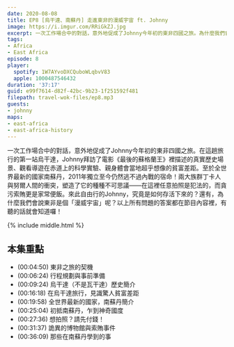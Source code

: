 ```yaml
---
date: 2020-08-08
title: EP8 [烏干達、南蘇丹] 走進東非的漫威宇宙 ft. Johnny
image: https://i.imgur.com/RRiGkZJ.jpg
excerpt: 一次工作場合中的對話，意外地促成了Johnny今年初的東非四國之旅。為什麼我們會說東非是個「漫威宇宙」呢？答案就在節目內容裡，有聽的話就會知道囉！
tags:
- Africa
- East Africa
episode: 8
player:
  spotify: 1W7AYvoDXCQuboWLqbvV83
  apple: 1000487546432
duration: '37:17'
guid: e99f7614-d82f-42bc-9b23-1f251592f481
filepath: travel-wok-files/ep8.mp3
guests:
- johnny
maps:
- east-africa
- east-africa-history
---
```


一次工作場合中的對話，意外地促成了Johnny今年初的東非四國之旅。在這趟旅行的第一站烏干達，Johnny拜訪了電影《最後的蘇格蘭王》裡描述的真實歷史場景、觀看導遊在赤道上的科學實驗、親身體會當地超乎想像的貧富差距。至於全世界最新的國家南蘇丹，2011年獨立至今仍然逃不過內戰的宿命！兩大族群丁卡人與努爾人間的衝突，塑造了它的種種不可思議——在這裡任意拍照是犯法的，而貪污索賄更是家常便飯。來此自由行的Johnny，究竟是如何存活下來的？還有，為什麼我們會說東非是個「漫威宇宙」呢？以上所有問題的答案都在節目內容裡，有聽的話就會知道囉！



{% include middle.html %}

## 本集重點
* (00:04:50) 東非之旅的契機
* (00:06:24) 行程規劃與事前準備
* (00:09:24) 烏干達（不是瓦干達）歷史簡介
* (00:16:18) 在烏干達旅行，見識驚人貧富差距
* (00:19:58) 全世界最新的國家，南蘇丹簡介
* (00:25:04) 初抵南蘇丹，乍到神奇國度
* (00:27:36) 想拍照？請先付錢！
* (00:31:37) 詭異的博物館與索賄事件
* (00:36:09) 那些在南蘇丹學到的事
